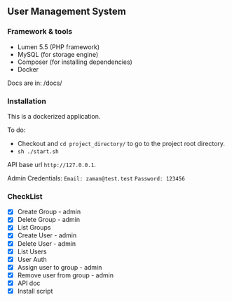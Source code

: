## User Management System

### Framework & tools

- Lumen 5.5 (PHP framework)
- MySQL (for storage engine)
- Composer (for installing dependencies)
- Docker

Docs are in: /docs/


### Installation
This is a dockerized application.

To do:

- Checkout and `cd project_directory/` to go to the project root directory.
- `sh ./start.sh`
 
 API base url `http://127.0.0.1`.

 Admin Credentials:
 `Email: zaman@test.test`
 `Password: 123456`
 
 ### CheckList
 
 - [x] Create Group - admin
 - [x] Delete Group - admin
 - [x] List Groups
 - [x] Create User - admin
 - [x] Delete User - admin
 - [x] List Users 
 - [x] User Auth 
 - [x] Assign user to group - admin
 - [x] Remove user from group - admin
 - [x] API doc
 - [x] Install script
